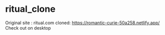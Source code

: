# ritual_clone

Original site : ritual.com
cloned: https://romantic-curie-50a258.netlify.app/
Check out on desktop 
